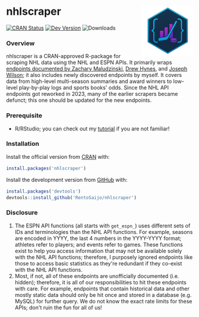 # nhlscraper <a href="https://rentosaijo.github.io/nhlscraper/"><img src="man/figures/logo.png" align="right" height="138" alt="nhlscraper website" /></a>
[![CRAN Status](https://www.r-pkg.org/badges/version/nhlscraper)](https://CRAN.R-project.org/package=nhlscraper)
[![Dev Version](https://img.shields.io/badge/dev%20ver-0.2.0.9000-red.svg)](https://github.com/RentoSaijo/nhlscraper)
![Downloads](https://cranlogs.r-pkg.org/badges/grand-total/nhlscraper)

### Overview

nhlscraper is a CRAN-approved R-package for scraping NHL data using the NHL and ESPN APIs. It primarily wraps [endpoints documented by Zachary Maludzinski](https://github.com/Zmalski/NHL-API-Reference), [Drew Hynes](https://gitlab.com/dword4/nhlapi/), and [Joseph Wilson](https://github.com/pseudo-r/Public-ESPN-API); it also includes newly discovered endpoints by myself. It covers data from high-level multi-season summaries and award winners to low-level play-by-play logs and sports books' odds. Since the NHL API endpoints got reworked in 2023, many of the earlier scrapers became defunct; this one should be updated for the new endpoints.

### Prerequisite

- R/RStudio; you can check out my [tutorial](https://youtu.be/hGM1t6usDQ8) if you are not familiar!

### Installation
Install the official version from [CRAN](https://cran.r-project.org) with:
```r
install.packages('nhlscraper')
```

Install the development version from [GitHub](https://github.com/) with:
```r
install.packages('devtools')
devtools::install_github('RentoSaijo/nhlscraper')
```

### Disclosure
1. The ESPN API functions (all starts with `get_espn_`) uses different sets of IDs and terminologies than the NHL API functions. For example, seasons are encoded in YYYY, the last 4 numbers in the YYYY-YYYY format; athletes refer to players; and events refer to games. These functions exist to help you access information that may not be available solely with the NHL API functions; therefore, I purposely ignored endpoints like those to access basic statistics as they're redundant if they co-exist with the NHL API functions.
2. Most, if not, all of these endpoints are unofficially documented (i.e. hidden); therefore, it is all of our responsibilities to hit these endpoints with care. For example, endpoints that contain historical data and other mostly static data should only be hit once and stored in a database (e.g. MySQL) for further query. We do not know the exact rate limits for these APIs; don't ruin the fun for all of us!
